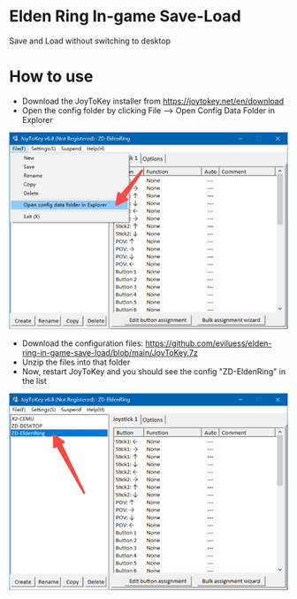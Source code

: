 # Elden Ring In-game Save-Load
Save and Load without switching to desktop

# How to use

* Download the JoyToKey installer from https://joytokey.net/en/download
* Open the config folder by clicking File --> Open Config Data Folder in Explorer

<img src="https://github.com/eviluess/elden-ring-in-game-save-load/blob/main/open-config-folder.png" width=640px/>

* Download the configuration files: https://github.com/eviluess/elden-ring-in-game-save-load/blob/main/JoyToKey.7z
* Unzip the files into that folder
* Now, restart JoyToKey and you should see the config "ZD-EldenRing" in the list
<img src="https://github.com/eviluess/elden-ring-in-game-save-load/blob/main/check-item.png" width=640px/>
